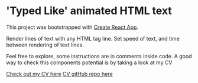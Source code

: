 # 'Typed Like' animated HTML text

This project was bootstrapped with [Create React App](https://github.com/facebook/create-react-app).

Render lines of text with any HTML tag line.
Set speed of text, and time between rendering of text lines.

Feel free to explore, some instructions are in comments inside code. A good way to check this components potential is by taking a look at my CV

[Check out my CV here](https://vitorbranco-cv.web.app)
[CV gitHub repo here](https://github.com/vitorlb/curriculum-vitae)
